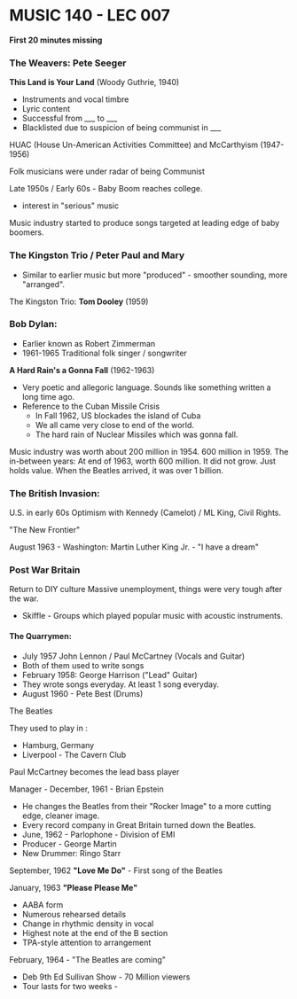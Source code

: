 # MUSIC 140 - LEC 007

**First 20 minutes missing**

### The Weavers: Pete Seeger
**This Land is Your Land** (Woody Guthrie, 1940)
- Instruments and vocal timbre
- Lyric content
- Successful from ___  to  ___
- Blacklisted due to suspicion of being communist in ___

HUAC (House Un-American Activities Committee) and McCarthyism (1947-1956)

Folk musicians were under radar of being Communist

Late 1950s / Early 60s - Baby Boom reaches college.
- interest in "serious" music

Music industry started to produce songs targeted at leading edge of baby boomers. 

### The Kingston Trio / Peter Paul and Mary
- Similar to earlier music but more "produced" - smoother sounding, more "arranged".

The Kingston Trio: **Tom Dooley** (1959)


### Bob Dylan:
- Earlier known as Robert Zimmerman
- 1961-1965 Traditional folk singer / songwriter

**A Hard Rain's a Gonna Fall** (1962-1963)
- Very poetic and allegoric language. Sounds like something written a long time ago.
- Reference to the Cuban Missile Crisis
  - In Fall 1962, US blockades the island of Cuba
  - We all came very close to end of the world.
  - The hard rain of Nuclear Missiles which was gonna fall.

Music industry was worth about 200 million in 1954. 600 million in 1959.
The in-between years: At end of 1963, worth 600 million. It did not grow. Just holds value.
When the Beatles arrived, it was over 1 billion.

### The British Invasion:
U.S. in early 60s
Optimism with Kennedy (Camelot) / ML King, Civil Rights.

"The New Frontier"

August 1963 - Washington: Martin Luther King Jr. - "I have a dream"

### Post War Britain
Return to DIY culture
Massive unemployment, things were very tough after the war.

- Skiffle - Groups which played popular music with acoustic instruments.

#### The Quarrymen:
- July 1957 John Lennon / Paul McCartney (Vocals and Guitar)
- Both of them used to write songs
- February 1958: George Harrison ("Lead" Guitar)
- They wrote songs everyday. At least 1 song everyday.
- August 1960 - Pete Best (Drums)

The Beatles

They used to play in :
- Hamburg, Germany
- Liverpool - The Cavern Club

Paul McCartney becomes the lead bass player

Manager - December, 1961 - Brian Epstein
- He changes the Beatles from their "Rocker Image" to a more cutting edge, cleaner image.
- Every record company in Great Britain turned down the Beatles.
- June, 1962 - Parlophone - Division of EMI
- Producer - George Martin
- New Drummer: Ringo Starr

September, 1962 **"Love Me Do"** - First song of the Beatles

January, 1963 **"Please Please Me"**
- AABA form
- Numerous rehearsed details
- Change in rhythmic density in vocal
- Highest note at the end of the B section
- TPA-style attention to arrangement

February, 1964 - "The Beatles are coming"
- Deb 9th Ed Sullivan Show - 70 Million viewers
- Tour lasts for two weeks - 
<!--stackedit_data:
eyJoaXN0b3J5IjpbNjk3NTUyMTA4LDIwMjIxNDgzNTUsLTYzMD
IzNjY4OSw1OTI0NjA2MiwxODg4NDU2NzI5LC02NTc0NjM3MTcs
ODA3NjYyNDIyLDM2MjgwMjU5OSwzNTM4MDQxMDgsNTMwMDcyMz
c3LC0xNTk1MzAzNDM1LC03NDUzOTQxODMsLTE2MDU3OTY3MDQs
LTc4ODg2NDQxMywtMTM3NjU4OTMyMCwtMzkxODE3Mzc5LC00Nj
Y0ODczNzUsMTQ3MjcwMTM2NV19
-->